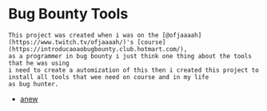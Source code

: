 # Bug Bounty Tools

```
This project was created when i was on the [@ofjaaaah](https://www.twitch.tv/ofjaaaah/)'s [course](https://introducaoaobugbounty.club.hotmart.com/),
as a programmer in bug bounty i just think one thing about the tools that he was using
i need to create a automization of this then i created this project to install all tools that wee need on course and in my life
as bug hunter.
```

- [anew](https://github.com/tomnomnom/anew)

